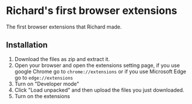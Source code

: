 # Richard's first browser extensions
The first browser extensions that Richard made.

## Installation
1. Download the files as zip and extract it.
2. Open your browser and open the extensions setting page, if you use google Chrome go to ````chrome://extensions````  or  if you use Microsoft Edge go to ````edge://extensions````
3. Turn on "Developer mode"
4. Click "Load unpacked" and then upload the files you just downloaded.
5. Turn on the extensions
